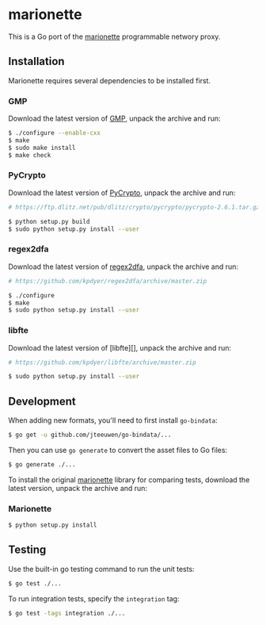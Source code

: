 marionette
==========

This is a Go port of the [marionette][] programmable networy proxy.

## Installation

Marionette requires several dependencies to be installed first.

### GMP

Download the latest version of [GMP][], unpack the
archive and run:

```sh
$ ./configure --enable-cxx
$ make
$ sudo make install
$ make check
```



### PyCrypto

Download the latest version of [PyCrypto][], unpack the archive and run:

```sh
# https://ftp.dlitz.net/pub/dlitz/crypto/pycrypto/pycrypto-2.6.1.tar.gz

$ python setup.py build
$ sudo python setup.py install --user
```


### regex2dfa

Download the latest version of [regex2dfa][], unpack the archive and run:

```sh
# https://github.com/kpdyer/regex2dfa/archive/master.zip

$ ./configure
$ make
$ sudo python setup.py install --user
```


### libfte

Download the latest version of [libfte][], unpack the archive and run:

```sh
# https://github.com/kpdyer/libfte/archive/master.zip

$ sudo python setup.py install --user
```


[marionette]: https://github.com/marionette-tg/marionette
[GMP]: https://gmplib.org
[PyCrypto]: https://www.dlitz.net/software/pycrypto/
[regex2dfa]: https://github.com/kpdyer/regex2dfa/archive/master.zip



## Development

When adding new formats, you'll need to first install `go-bindata`:

```sh
$ go get -u github.com/jteeuwen/go-bindata/...
```

Then you can use `go generate` to convert the asset files to Go files:

```sh
$ go generate ./...
```

To install the original [marionette][] library for comparing tests, download
the latest version, unpack the archive and run:

### Marionette

```sh
$ python setup.py install
```


## Testing

Use the built-in go testing command to run the unit tests:

```sh
$ go test ./...
```

To run integration tests, specify the `integration` tag:

```sh
$ go test -tags integration ./...
```